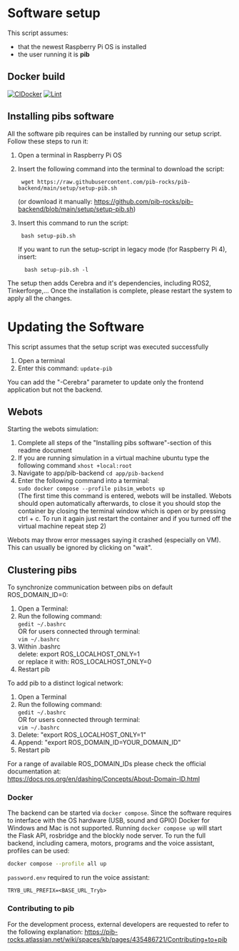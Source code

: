 # Software setup

This script assumes:

- that the newest Raspberry Pi OS is installed
- the user running it is **pib**

## Docker build

[![CIDocker](https://github.com/snfeld/pib-backend/actions/workflows/CIDocker.yml/badge.svg)](https://github.com/snfeld/pib-backend/actions/workflows/CIDocker.yml)
[![Lint](https://github.com/snfeld/pib-backend/actions/workflows/black.yml/badge.svg)](https://github.com/snfeld/pib-backend/actions/workflows/black.yml)


## Installing pibs software

All the software pib requires can be installed by running our setup script.
Follow these steps to run it:

1. Open a terminal in Raspberry Pi OS

2. Insert the following command into the terminal to download the script:

        wget https://raw.githubusercontent.com/pib-rocks/pib-backend/main/setup/setup-pib.sh

   (or download it manually: https://github.com/pib-rocks/pib-backend/blob/main/setup/setup-pib.sh)

3. Insert this command to run the script:

        bash setup-pib.sh

   If you want to run the setup-script in legacy mode (for Raspberry Pi 4), insert:
               
         bash setup-pib.sh -l

The setup then adds Cerebra and it's dependencies, including ROS2, Tinkerforge,...
Once the installation is complete, please restart the system to apply all the changes.

# Updating the Software

This script assumes that the setup script was executed successfully

1. Open a terminal
2. Enter this command: `update-pib`

You can add the "-Cerebra" parameter to update only the frontend application but not the backend.

## Webots

Starting the webots simulation:

1. Complete all steps of the "Installing pibs software"-section of this readme document
2. If you are running simulation in a virtual machine ubuntu type the following command
   `xhost +local:root`
4. Navigate to app/pib-backend
   `cd app/pib-backend`
5. Enter the following command into a terminal:  
   `sudo docker compose --profile pibsim_webots up`  
   (The first time this command is entered, webots will be installed. Webots should open automatically afterwards, to close it you should stop the container by closing the terminal window which is open or by pressing ctrl + c. To run it again just restart the container and if you turned off the virtual machine repeat step 2)

Webots may throw error messages saying it crashed (especially on VM). This can usually be ignored by clicking on "wait".

## Clustering pibs

To synchronize communication between pibs on default ROS_DOMAIN_ID=0:

1. Open a Terminal:
2. Run the following command:  
   `gedit ~/.bashrc`  
   OR for users connected through terminal:  
   `vim ~/.bashrc`
3. Within .bashrc  
   delete: export ROS_LOCALHOST_ONLY=1  
   or replace it with: ROS_LOCALHOST_ONLY=0
4. Restart pib

To add pib to a distinct logical network:

1. Open a Terminal
2. Run the following command:  
   `gedit ~/.bashrc`  
   OR for users connected through terminal:  
   `vim ~/.bashrc`
3. Delete: "export ROS_LOCALHOST_ONLY=1"
4. Append: "export ROS_DOMAIN_ID=YOUR_DOMAIN_ID"
5. Restart pib

For a range of available ROS_DOMAIN_IDs please check the official documentation at:  
https://docs.ros.org/en/dashing/Concepts/About-Domain-ID.html

### Docker

The backend can be started via `docker compose`. Since the software requires to interface with the OS hardware (USB,
sound and GPIO) Docker for Windows and Mac is not supported.
Running `docker compose up` will start the Flask API, rosbridge and the blockly node server. To run the full backend,
including camera, motors, programs and the voice assistant, profiles can be used:

```bash
docker compose --profile all up
```

`password.env` required to run the voice assistant:

```
TRYB_URL_PREFIX=<BASE_URL_Tryb>
```

### Contributing to pib

For the development process, external developers are requested to refer to the following explanation: https://pib-rocks.atlassian.net/wiki/spaces/kb/pages/435486721/Contributing+to+pib
